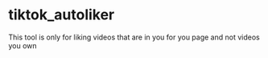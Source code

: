 # tiktok_autoliker
This tool is only for liking videos that are in you for you page and not videos you own
